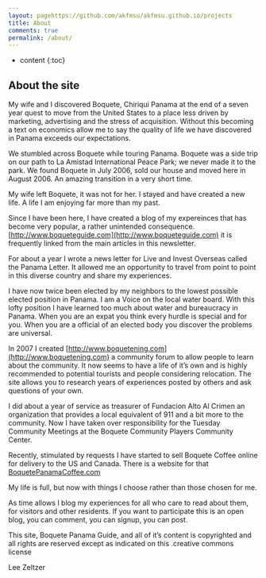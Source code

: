 ```yaml
---
layout: pagehttps://github.com/akfmsu/akfmsu.github.io/projects
title: About
comments: true
permalink: /about/
---
```


* content
{:toc}

## About the site

My wife and I discovered Boquete, Chiriqui Panama at the end of a seven year quest to move from the United States to a place less driven by marketing, advertising and the stress of acquisition. Without this becoming a text on economics allow me to say the quality of life we have discovered in Panama exceeds our expectations.

We stumbled across Boquete while touring Panama. Boquete was a side trip on our path to La Amistad International Peace Park; we never made it to the park. We found Boquete in July 2006, sold our house and moved here in August 2006. An amazing transition in a very short time.

My wife left Boquete, it was not for her. I stayed and have created a new life. A life I am enjoying far more than my past.

Since I have been here, I have created a blog of my expereinces that has become very popular, a rather unintended consequence. [http://www.boqueteguide.com](http://www.boqueteguide.com) it is frequently linked from the main articles in this newsletter.

For about a year I wrote a news letter for Live and Invest Overseas called the Panama Letter. It allowed me an opportunity to travel from point to point in this diverse country and share my experiences.

I have now twice been elected by my neighbors to the lowest possible elected position in Panama. I am a Voice on the local water board. With this lofty position I have learned too much about water and bureaucracy in Panama. When you are an expat you think every hurdle is special and for you. When you are a official of an elected body you discover the problems are universal.

In 2007 I created [http://www.boquetening.com](http://www.boquetening.com) a community forum to allow people to learn about the community.   It now seems to have a life of it’s own and is highly recommended to potential tourists and people considering relocation. The site allows you to research years of experiences posted by others and ask questions of your own.

I did about a year of service as treasurer of Fundacion Alto Al Crimen an organization that provides a local equivalent of 911 and a bit more to the community.  Now I have taken over responsibility for the Tuesday Community Meetings at the Boquete Community Players Community Center.

Recently, stimulated by requests I have started to sell Boquete Coffee online for delivery to the US and Canada. There is a website for that [BoquetePanamaCoffee.com](http://www.boquetePanamacoffee.com)

My life is full, but now with things I choose rather than those chosen for me.



As time allows I blog my experiences for all who care to read about them, for visitors and other residents. If you want to participate this is an open blog, you can comment, you can signup, you can post.

This site, Boquete Panama Guide, and all of it’s content is copyrighted and all rights are reserved except as indicated on this .creative commons license

Lee Zeltzer
